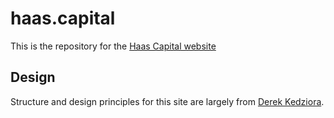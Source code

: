 # haas.capital

This is the repository for the [Haas Capital website](https://haas.capital)

## Design

Structure and design principles for this site are largely from  <a rel="derek" href="https://derekkedziora.com/">Derek Kedziora</a>.
